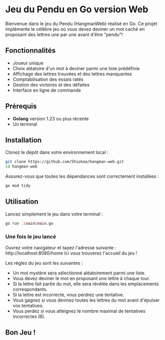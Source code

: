 # Jeu du Pendu en Go version Web

Bienvenue dans le jeu du Pendu (HangmanWeb) réalisé en Go. Ce projet implémente le célèbre jeu où vous devez deviner un mot caché en proposant des lettres une par une avant d'être "pendu"!

## Fonctionnalités

- Joueur unique
- Choix aléatoire d'un mot à deviner parmi une liste prédéfinie
- Affichage des lettres trouvées et des lettres manquantes
- Comptabilisation des essais ratés
- Gestion des victoires et des défaites
- Interface en ligne de commande

## Prérequis

- **Golang** version 1.23 ou plus récente
- Un terminal

## Installation

Clonez le dépôt dans votre environnement local :

```bash
git clone https://github.com/Shiokaa/hangman-web.git
cd hangman-web
```
Assurez-vous que toutes les dépendances sont correctement installées :

```bash
go mod tidy
```

## Utilisation

Lancez simplement le jeu dans votre terminal :

```bash
go run .\main\main.go
```

### Une fois le jeu lancé

Ouvrez votre navigateur et tapez l'adresse suivante : http://localhost:8080/home
Ici vous trouverez l'accueil du jeu !

Les règles du jeu sont les suivantes :

- Un mot mystère sera sélectionné aléatoirement parmi une liste.
- Vous devez deviner le mot en proposant une lettre à chaque tour.
- Si la lettre fait partie du mot, elle sera révélée dans les emplacements correspondants.
- Si la lettre est incorrecte, vous perdrez une tentative.
- Vous gagnez si vous devinez toutes les lettres du mot avant d'épuiser vos tentatives.
- Vous perdez si vous atteignez le nombre maximal de tentatives incorrectes (6).

## Bon Jeu !
